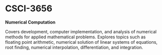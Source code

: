 # CSCI-3656

**Numerical Computation**

Covers development, computer implementation, and analysis of numerical methods for applied mathematical problems. Explores topics such as floating point arithmetic, numerical solution of linear systems of equations, root finding, numerical interpolation, differentiation, and integration.
